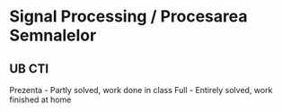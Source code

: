 # Signal Processing / Procesarea Semnalelor
## UB CTI

Prezenta - Partly solved, work done in class
Full - Entirely solved, work finished at home
